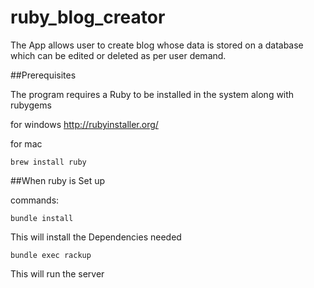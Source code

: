 # ruby_blog_creator
The App allows user to create blog whose data is stored on a database which can be edited or deleted as per user demand.

##Prerequisites

The program requires a Ruby to be installed in the system along with rubygems

for windows http://rubyinstaller.org/

for mac 
```
brew install ruby
```

##When ruby is Set up

commands:

```
bundle install

```

This will install the Dependencies needed

```
bundle exec rackup
```

This will run the server
